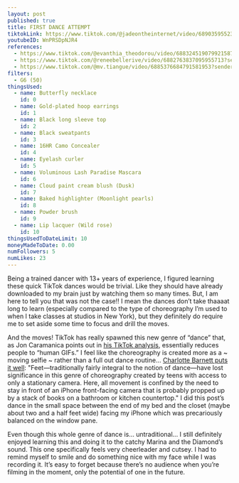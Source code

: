 ```yaml
---
layout: post
published: true
title: FIRST DANCE ATTEMPT
tiktokLink: https://www.tiktok.com/@jadeontheinternet/video/6890359552341036294
youtubeID: WnPRSDpNJR4
references:
  - https://www.tiktok.com/@evanthia_theodorou/video/6883245190799215878?sender_device=pc&sender_web_id=6891999718790268421&is_from_webapp=1
  - https://www.tiktok.com/@reneebellerive/video/6882763837095955713?sender_device=pc&sender_web_id=6891999718790268421&is_from_webapp=1
  - https://www.tiktok.com/@mv.tiangue/video/6885376684791581953?sender_device=pc&sender_web_id=6891999718790268421&is_from_webapp=1
filters:
  - G6 (50)
thingsUsed:
  - name: Butterfly necklace
    id: 0
  - name: Gold-plated hoop earrings
    id: 1
  - name: Black long sleeve top
    id: 2
  - name: Black sweatpants
    id: 3
  - name: 16HR Camo Concealer
    id: 4
  - name: Eyelash curler
    id: 5
  - name: Voluminous Lash Paradise Mascara
    id: 6
  - name: Cloud paint cream blush (Dusk)
    id: 7
  - name: Baked highlighter (Moonlight pearls)
    id: 8
  - name: Powder brush
    id: 9
  - name: Lip lacquer (Wild rose)
    id: 10
thingsUsedToDateLimit: 10
moneyMadeToDate: 0.00
numFollowers: 5
numLikes: 23
---
```


Being a trained dancer with 13+ years of experience, I figured learning these quick TikTok dances would be trivial. Like they should have already downloaded to my brain just by watching them so many times. But, I am here to tell you that was not the case!! I mean the dances don’t take thaaaat long to learn (especially compared to the type of choreography I’m used to when I take classes at studios in New York), but they definitely do require me to set aside some time to focus and drill the moves.

And the moves! TikTok has really spawned this new genre of “dance” that, as Jon Caramanica points out in [his TikTok analysis](https://www.nytimes.com/interactive/2019/10/10/arts/TIK-TOK.html), essentially reduces people to “human GIFs.” I feel like the choreography is created more as a ~ moving selfie ~ rather than a full out dance routine… [Charlotte Barnett puts it well](https://observer.com/2020/01/tiktok-dance-moves-choreography-history/): "Feet—traditionally fairly integral to the notion of dance—have lost significance in this genre of choreography created by teens with access to only a stationary camera. Here, all movement is confined by the need to stay in front of an iPhone front-facing camera that is probably propped up by a stack of books on a bathroom or kitchen countertop." I did this post’s dance in the small space between the end of my bed and the closet (maybe about two and a half feet wide) facing my iPhone which was precariously balanced on the window pane.

Even though this whole genre of dance is… untraditional... I still definitely enjoyed learning this and doing it to the catchy Marina and the Diamond’s sound. This one specifically feels very cheerleader and cutsey. I had to remind myself to smile and do something nice with my face while I was recording it. It’s easy to forget because there’s no audience when you’re filming in the moment, only the potential of one in the future.
